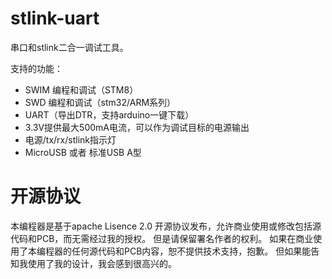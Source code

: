 # stlink-uart
串口和stlink二合一调试工具。

支持的功能：
 * SWIM 编程和调试（STM8）
 * SWD 编程和调试（stm32/ARM系列）
 * UART（导出DTR，支持arduino一键下载）
 * 3.3V提供最大500mA电流，可以作为调试目标的电源输出
 * 电源/tx/rx/stlink指示灯
 * MicroUSB 或者 标准USB A型
 
 
# 开源协议
本编程器是基于apache Lisence 2.0 开源协议发布，允许商业使用或修改包括源代码和PCB，而无需经过我的授权。
但是请保留署名作者的权利。
如果在商业使用了本编程器的任何源代码和PCB内容，恕不提供技术支持，抱歉。
但如果能告知我使用了我的设计，我会感到很高兴的。

